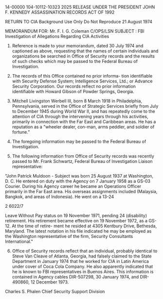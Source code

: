 14-00000
104-10112-10323 2025 RELEASE UNDER THE PRESIDENT JOHN F. KENNEDY ASSASSINATION RECORDS ACT OF 1992

RETURN TO CIA
Background Use Only
Do Not Reproduce
21 August 1974

MEMORANDUM FOR: Mr. F. I. G. Coleman
C/OPS/LSN
SUBJECT : FBI Investigation of Allegations
Regarding CIA Activities

1. Reference is made to your memorandum, dated 30 July
1974 and captioned as above, requesting that the names of
certain individuals and organizations be searched in Office
of Security records and the results of such checks which may
be passed to the Federal Bureau of Investigation.

2. The records of this Office contained no prior informa-
tion identifiable with Security Defense System; Intelligence
Services, Ltd.; or Advance Security Corporation. Our records
reflect no prior information identifiable with Howard Gibson
of Powder Springs, Georgia.

3. Mitchell Livingston Werbell III, born 8 March 1918
in Philadelphia, Pennsylvania, served in the Office of
Strategic Services briefly from July to December 1945 during
World War II, and has repeatedly come to the attention of
CIA through the intervening years through his activities,
primarily in connection with the Far East and Caribbean areas.
He has a reputation as a "wheeler dealer, con-man, arms peddler,
and soldier of fortune."

4. The foregoing information may be passed to the Federal
Bureau of Investigation.

5. The following information from Office of Security
records was recently passed to Mr. Frank Schwartz, Federal
Bureau of Investigation Liaison representative:

"John Patrick Muldoon - Subject was born 25 August
1937 at Washington, D. C. He entered on duty with the
Agency on 7 January 1958 as a GS-03 Courier. During his
Agency career he became an Operations Officer primarily
in the Far East area. His overseas assignments included
(Malaysia, Bangkok, and areas of Indonesia). He went on a
13-24

2
6022/7

Leave Without Pay status on 19 November 1971, pending
24 (disability) retirement. His retirement became effective
on 19 November 1972, as a GS-12. At the time of retire-
ment he resided at 4305 Kentbury Drive, Bethesda,
Maryland. The latest notation in his file indicated he
may be employed as the Washington representative of the
firm, Security Consultants International."

6. Office of Security records reflect that an individual,
probably identical to Steve Van Cleave of Atlanta, Georgia,
had falsely claimed to the State Department in January 1974
that he worked for CIA in Latin America under cover of Coca
Cola Company. He also apparently indicated that he is known
to FBI representatives in Buenos Aires. This information is
contained in Agency cables DIR-507298, 30 January 1974, and
DIR-490860, 12 December 1973.

Charles S. Phalen
Chief
Security Support Division
